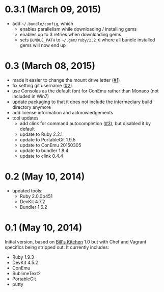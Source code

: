 
# 0.3.1 (March 09, 2015)

 * add `~/.bundle/config`, which
     * enables parallelism while downloading / installing gems
     * enables up to 3 retries when downloading gems
     * sets `BUNDLE_PATH` to `~/.gem/ruby/2.2.0` where all bundle installed gems will now end up

# 0.3 (March 08, 2015)

 * made it easier to change the mount drive letter ([#1](https://github.com/tknerr/ruby-devpack/issues/1))
 * fix setting git username ([#2](https://github.com/tknerr/ruby-devpack/issues/2))
 * use Consolas as the default font for ConEmu rather than Monaco (not included in Win7)
 * update packaging to that it does not include the intermediary build directory anymore
 * add license information and acknowledgements
 * tool updates
 	* add clink for command autocompletion ([#3](https://github.com/tknerr/ruby-devpack/issues/3)), but disabled it by default
 	* update to Ruby 2.2.1
 	* update to PortableGit 1.9.5
 	* update to ConEmu 20150305
 	* update to bundler 1.8.4
 	* update to clink 0.4.4
 
# 0.2 (May 10, 2014)

 * updated tools:
   * Ruby 2.0.0p451
   * DevKit 4.7.2
   * Bundler 1.6.2

# 0.1 (May 10, 2014)

Initial version, based on [Bill's Kitchen](https://github.com/tknerr/bills-kitchen) 1.0 but with Chef and Vagrant specifics being stripped out. It currently includes:
 
 * Ruby 1.9.3
 * DevKit 4.5.2
 * ConEmu
 * SublimeText2
 * PortableGit
 * putty